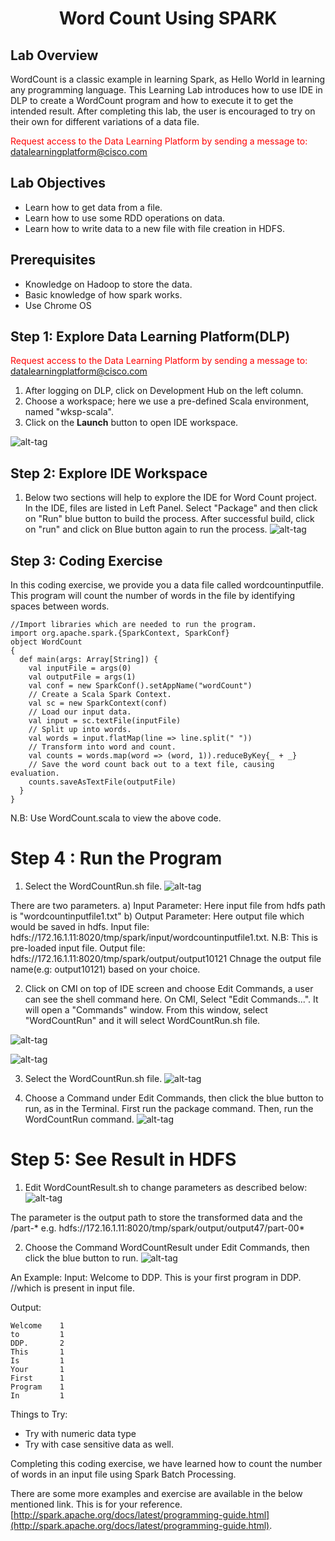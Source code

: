 # <center>Word Count Using SPARK</center>

## Lab Overview

WordCount is a classic example in learning Spark, as Hello World in learning any programming language. This Learning Lab introduces how to use IDE in DLP to create a WordCount program and how to execute it to get the intended result. After completing this lab, the user is encouraged to try on their own for different variations of a data file. 

<font color='red'>Request access to the Data Learning Platform by sending a message to:</font> [datalearningplatform@cisco.com](mailto:datalearningplatform@cisco.com)

## Lab Objectives

* Learn how to get data from a file.
* Learn how to use some RDD operations on data.
* Learn how to write data to a new file with file creation in HDFS.


## Prerequisites

* Knowledge on Hadoop to store the data.
* Basic knowledge of how spark works.
* Use Chrome OS


## Step 1: Explore Data Learning Platform(DLP)

<font color='red'>Request access to the Data Learning Platform by sending a message to:</font> [datalearningplatform@cisco.com](mailto:datalearningplatform@cisco.com)

1)	After logging on DLP, click on Development Hub on the left column.<br>
2)	Choose a workspace; here we use a pre-defined Scala environment, named "wksp-scala".<br>
3)	Click on the <b>Launch</b> button to open IDE workspace.<br>

![alt-tag](https://github.com/prakdutt/data-dev-learning-labs/blob/master/labs/word-count-using-spark/assets/images/selectionWorkSpace.PNG?raw=true)

## Step 2: Explore IDE Workspace

1)	Below two sections will help to explore the IDE for Word Count project. In the IDE, files are listed in Left Panel.
Select "Package" and then click on "Run" blue button to build the process. After successful build, click on "run" and click on Blue button again to run the process.
![alt-tag](https://github.com/prakdutt/data-dev-learning-labs/blob/master/labs/word-count-using-spark/assets/images/step2.png?raw=true)


## Step 3: Coding Exercise

In this coding exercise, we provide you a data file called wordcountinputfile.<br>
This program will count the number of words in the file by identifying spaces between words. 

```
//Import libraries which are needed to run the program. 
import org.apache.spark.{SparkContext, SparkConf}
object WordCount
{
  def main(args: Array[String]) {
    val inputFile = args(0)
    val outputFile = args(1)
    val conf = new SparkConf().setAppName("wordCount")
    // Create a Scala Spark Context.
    val sc = new SparkContext(conf)
    // Load our input data.
    val input = sc.textFile(inputFile)
    // Split up into words.
    val words = input.flatMap(line => line.split(" "))
    // Transform into word and count.
    val counts = words.map(word => (word, 1)).reduceByKey{_ + _}
    // Save the word count back out to a text file, causing evaluation.
    counts.saveAsTextFile(outputFile)
  }
}
```
N.B: Use WordCount.scala to view the above code. 

# Step 4 :  Run the Program

1) Select the WordCountRun.sh file.
![alt-tag](https://github.com/prakdutt/data-dev-learning-labs/blob/master/labs/word-count-using-spark/assets/images/Step7.PNG?raw=true)

There are two parameters. 
a) Input Parameter: Here input file from hdfs path is "wordcountinputfile1.txt"
b) Output Parameter: Here output file which would be saved in hdfs.
   Input file: hdfs://172.16.1.11:8020/tmp/spark/input/wordcountinputfile1.txt.
   N.B: This is pre-loaded input file.
   Output file: hdfs://172.16.1.11:8020/tmp/spark/output/output10121
   Chnage the output file name(e.g: output10121) based on your choice.

2)	Click on CMI on top of IDE screen and choose Edit Commands, a user can see the shell command here. 
On CMI, Select "Edit Commands...". It will open a "Commands" window. From this window, select "WordCountRun" and it will select WordCountRun.sh file.

![alt-tag](https://github.com/prakdutt/data-dev-learning-labs/blob/master/labs/word-count-using-spark/assets/images/step5.PNG?raw=true)

![alt-tag](https://github.com/prakdutt/data-dev-learning-labs/blob/master/labs/word-count-using-spark/assets/images/Step6.PNG?raw=true)

3) Select the WordCountRun.sh file.
![alt-tag](https://github.com/prakdutt/data-dev-learning-labs/blob/master/labs/word-count-using-spark/assets/images/Step7.PNG?raw=true)

4)	Choose a Command under Edit Commands, then click the blue button to run, as in the Terminal.
First run the package command.
Then, run the WordCountRun command.
![alt-tag](https://github.com/prakdutt/data-dev-learning-labs/blob/master/labs/word-count-using-spark/assets/images/Step8.PNG?raw=true)

# Step 5: See Result in HDFS
1) Edit WordCountResult.sh to change parameters as described below:
![alt-tag](https://github.com/prakdutt/data-dev-learning-labs/blob/master/labs/word-count-using-spark/assets/images/Step9.png?raw=true)

The parameter is the output path to store the transformed data and the /part-*
e.g. hdfs://172.16.1.11:8020/tmp/spark/output/output47/part-00*

2)  Choose the Command WordCountResult under Edit Commands, then click the blue button to run.
![alt-tag](https://github.com/prakdutt/data-dev-learning-labs/blob/master/labs/word-count-using-spark/assets/images/step4.jpg?raw=true)

An Example:
Input: Welcome to DDP. This is your first program in DDP. //which is present in input file.

Output: 

```
Welcome    1
to         1
DDP.       2
This       1
Is         1
Your       1
First      1
Program    1
In         1
```
Things to Try:

* Try with numeric data type
* Try with case sensitive data as well.

Completing this coding exercise, we have learned how to count the number of words in an input file using Spark Batch Processing. <br>

There are some more examples and exercise are available in the below mentioned link. This is for your reference.
[http://spark.apache.org/docs/latest/programming-guide.html](http://spark.apache.org/docs/latest/programming-guide.html).
